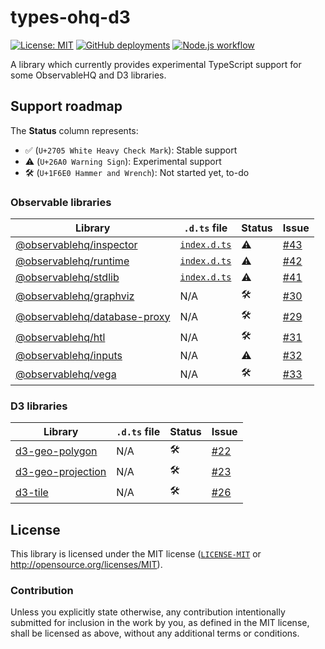 # types-ohq-d3
[![License: MIT](https://img.shields.io/badge/License-MIT-blue.svg?style=flat-square)](https://opensource.org/licenses/MIT)
[![GitHub deployments](https://img.shields.io/github/deployments/wandering-app/types-ohq-d3/github-pages?label=deploy&style=flat-square)](https://github.com/wandering-app/types-ohq-d3/deployments/activity_log?environment=github-pages)
[![Node.js workflow](https://img.shields.io/github/actions/workflow/status/wandering-app/types-ohq-d3/main.yml?style=flat-square&logo=github&logoColor=white&label=Node.js%20CI)]((https://github.com/wandering-app/types-ohq-d3/actions/workflows/main.yml))

A library which currently provides experimental TypeScript support for some ObservableHQ and D3 libraries.

## Support roadmap
The **Status** column represents:
 - ✅ (`U+2705 White Heavy Check Mark`): Stable support
 - ⚠️ (`U+26A0 Warning Sign`): Experimental support
 - 🛠️ (`U+1F6E0 Hammer and Wrench`): Not started yet, to-do

### Observable libraries

| Library | `.d.ts` file | Status | Issue |
| ------- | ------------ | ------ | ----- |
| [@observablehq/inspector](https://www.npmjs.com/package/@observablehq/inspector)           | [`index.d.ts`](./packages/observablehq_inspector/index.d.ts) | ⚠️ | [#43](https://github.com/wandering-app/types-ohq-d3/issues/43) |
| [@observablehq/runtime](https://www.npmjs.com/package/@observablehq/runtime)               | [`index.d.ts`](./packages/observablehq_runtime/index.d.ts)       | ⚠️ | [#42](https://github.com/wandering-app/types-ohq-d3/issues/42) |
| [@observablehq/stdlib](https://www.npmjs.com/package/@observablehq/stdlib)                 | [`index.d.ts`](./packages/observablehq_stdlib/index.d.ts)          | ⚠️ | [#41](https://github.com/wandering-app/types-ohq-d3/issues/41) |
| [@observablehq/graphviz](https://www.npmjs.com/package/@observablehq/graphviz)             | N/A | 🛠️ | [#30](https://github.com/wandering-app/types-ohq-d3/issues/30) |
| [@observablehq/database-proxy](https://www.npmjs.com/package/@observablehq/database-proxy) | N/A | 🛠️ | [#29](https://github.com/wandering-app/types-ohq-d3/issues/29) |
| [@observablehq/htl](https://www.npmjs.com/package/@observablehq/htl)                       | N/A | 🛠️ | [#31](https://github.com/wandering-app/types-ohq-d3/issues/31) |
| [@observablehq/inputs](https://www.npmjs.com/package/@observablehq/inputs)                 | N/A | ⚠️ | [#32](https://github.com/wandering-app/types-ohq-d3/issues/32) |
| [@observablehq/vega](https://www.npmjs.com/package/@observablehq/vega)                     | N/A | 🛠️ | [#33](https://github.com/wandering-app/types-ohq-d3/issues/33) |

### D3 libraries
| Library | `.d.ts` file | Status | Issue |
| ------- | ------------ | ------ | ----- |
| [d3-geo-polygon](https://www.npmjs.com/package/d3-geo-polygon)       | N/A | 🛠️ | [#22](https://github.com/wandering-app/types-ohq-d3/issues/22) |
| [d3-geo-projection](https://www.npmjs.com/package/d3-geo-projection) | N/A | 🛠️ | [#23](https://github.com/wandering-app/types-ohq-d3/issues/23) |
| [d3-tile](https://www.npmjs.com/package/d3-tile)                     | N/A | 🛠️ | [#26](https://github.com/wandering-app/types-ohq-d3/issues/26) |

## License
This library is licensed under the MIT license ([`LICENSE-MIT`](./LICENSE) or http://opensource.org/licenses/MIT).

### Contribution
Unless you explicitly state otherwise, any contribution intentionally submitted for inclusion in the work by you, as defined in the MIT license, shall be licensed as above, without any additional terms or conditions.
